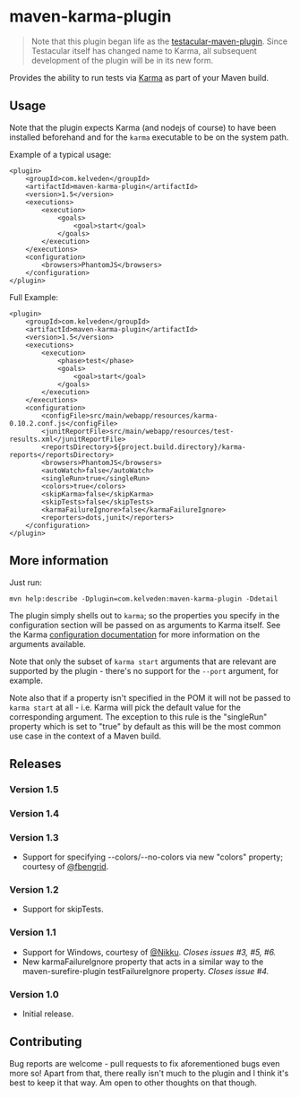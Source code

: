 # maven-karma-plugin
> Note that this plugin began life as the [testacular-maven-plugin](https://github.com/kelveden/testacular-maven-plugin). Since Testacular itself has changed name to Karma, all subsequent development
of the plugin will be in its new form.

Provides the ability to run tests via [Karma](http://karma-runner.github.com/) as part of your Maven build.

## Usage

Note that the plugin expects Karma (and nodejs of course) to have been installed beforehand and for the `karma`
executable to be on the system path.

Example of a typical usage:

    <plugin>
        <groupId>com.kelveden</groupId>
        <artifactId>maven-karma-plugin</artifactId>
        <version>1.5</version>
        <executions>
            <execution>
                <goals>
                    <goal>start</goal>
                </goals>
            </execution>
        </executions>
        <configuration>
            <browsers>PhantomJS</browsers>
        </configuration>
    </plugin>

Full Example:

    <plugin>
        <groupId>com.kelveden</groupId>
        <artifactId>maven-karma-plugin</artifactId>
        <version>1.5</version>
        <executions>
            <execution>
                <phase>test</phase>
                <goals>
                    <goal>start</goal>
                </goals>
            </execution>
        </executions>
        <configuration>
            <configFile>src/main/webapp/resources/karma-0.10.2.conf.js</configFile>
            <junitReportFile>src/main/webapp/resources/test-results.xml</junitReportFile>
            <reportsDirectory>${project.build.directory}/karma-reports</reportsDirectory>
            <browsers>PhantomJS</browsers>
            <autoWatch>false</autoWatch>
            <singleRun>true</singleRun>
            <colors>true</colors>
            <skipKarma>false</skipKarma>
            <skipTests>false</skipTests>
            <karmaFailureIgnore>false</karmaFailureIgnore>
            <reporters>dots,junit</reporters>
        </configuration>
    </plugin>


## More information

Just run:

    mvn help:describe -Dplugin=com.kelveden:maven-karma-plugin -Ddetail

The plugin simply shells out to `karma`; so the properties you specify in the configuration section will
be passed on as arguments to Karma itself. See the Karma
[configuration documentation](http://karma-runner.github.com/0.8/config/configuration-file.html) for more
information on the arguments available.

Note that only the subset of `karma start` arguments that are relevant are supported by the plugin - there's no
support for the `--port` argument, for example.

Note also that if a property isn't specified in the POM it will not be passed to `karma start` at all - i.e. Karma will
pick the default value for the corresponding argument. The exception to this rule is the "singleRun" property which is
set to "true" by default as this will be the most common use case in the context of a Maven build.

## Releases

### Version 1.5

### Version 1.4

### Version 1.3
   * Support for specifying --colors/--no-colors via new "colors" property; courtesy of [@fbengrid](https://github.com/fbengrid).

### Version 1.2
   * Support for skipTests.

### Version 1.1
   * Support for Windows, courtesy of [@Nikku](https://github.com/Nikku). _Closes issues #3, #5, #6._
   * New karmaFailureIgnore property that acts in a similar way to the maven-surefire-plugin testFailureIgnore property. _Closes issue #4._

### Version 1.0
   * Initial release.

## Contributing

Bug reports are welcome - pull requests to fix aforementioned bugs even more so! Apart from that,
there really isn't much to the plugin and I think it's best to keep it that way. Am open to other thoughts on that though.
